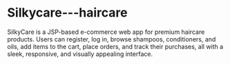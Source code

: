 # Silkycare---haircare
SilkyCare is a JSP-based e-commerce web app for premium haircare products. Users can register, log in, browse shampoos, conditioners, and oils, add items to the cart, place orders, and track their purchases, all with a sleek, responsive, and visually appealing interface.
